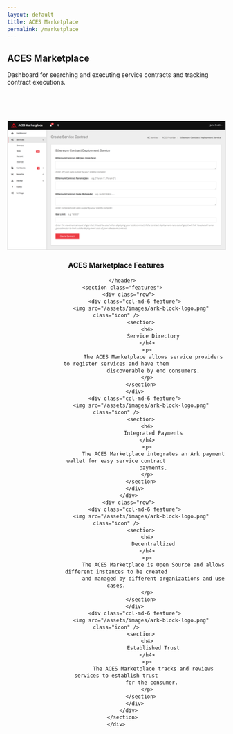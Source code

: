 ```yaml
---
layout: default
title: ACES Marketplace
permalink: /marketplace
---
```


<div class="spacial-features customFadeInUp" data-scroll="">
    <section class="container">
        <div class="row">
            <div class="col-12">
                <div class="header">
                    <h2>ACES Marketplace</h2>
                    <p>
                        Dashboard for searching and executing service contracts
                        and tracking contract executions.
                    </p>
                </div>
            </div>
        </div>
    </section>
</div>

<div class="customFadeInUp" data-scroll="" style="margin: 80px auto 0; max-width: 1400px;">
        <img src="/assets/images/aces-marketplace-contract-form.png" class="img-fluid" style="border: 1px solid #ddd">
</div>


<div class="index-features" data-scroll>
    <div class="container">
        <header>
            <h3>ACES Marketplace Features</h3>

        </header>
        <section class="features">
            <div class="row">
                <div class="col-md-6 feature">
                    <img src="/assets/images/ark-block-logo.png" class="icon" />
                    <section>
                        <h4>
                            Service Directory
                        </h4>
                        <p>
                            The ACES Marketplace allows service providers to register services and have them
                            discoverable by end consumers.
                        </p>
                    </section>
                </div>
                <div class="col-md-6 feature">
                    <img src="/assets/images/ark-block-logo.png" class="icon" />
                    <section>
                        <h4>
                            Integrated Payments
                        </h4>
                        <p>
                            The ACES Marketplace integrates an Ark payment wallet for easy service contract
                            payments.
                        </p>
                    </section>
                </div>
            </div>
            <div class="row">
                <div class="col-md-6 feature">
                    <img src="/assets/images/ark-block-logo.png" class="icon" />
                    <section>
                        <h4>
                            Decentrallized
                        </h4>
                        <p>
                            The ACES Marketplace is Open Source and allows different instances to be created
                            and managed by different organizations and use cases.
                        </p>
                    </section>
                </div>
                <div class="col-md-6 feature">
                    <img src="/assets/images/ark-block-logo.png" class="icon" />
                    <section>
                        <h4>
                            Established Trust
                        </h4>
                        <p>
                            The ACES Marketplace tracks and reviews services to establish trust
                            for the consumer. 
                        </p>
                    </section>
                </div>
            </div>
        </section>
    </div>
</div>


<!--
<div class="index-clients">
    <div class="container">
        <header>
            <h4>Marketplace Statistics</h4>
        </header>
        <div class="about-2-stats">

            <div class="container">
                <div class="row">
                    <div class="col-md-3 text-center">
                        <span>4</span>
                        <p>Listeners</p>
                    </div>
                    <div class="col-md-3 text-center">
                        <span>1</span>
                        <p>Services</p>
                    </div>
                    <div class="col-md-3 text-center">
                        <span>1</span>
                        <p>Marketplaces</p>
                    </div>
                    <div class="col-md-3 text-center">
                        <span>0 BTC</span>
                        <p>Volume</p>
                    </div>
                </div>
            </div>
        </div>
    </div>
</div>
-->